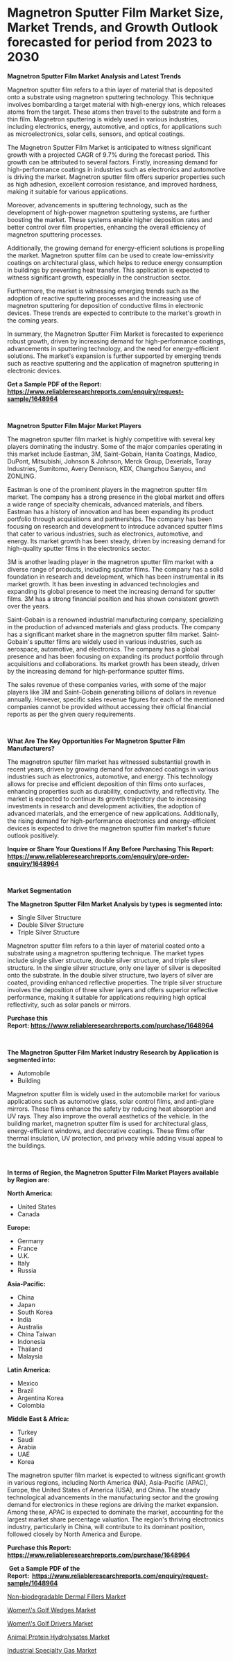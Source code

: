 <p><h1>Magnetron Sputter Film Market Size, Market Trends, and Growth Outlook forecasted for period from 2023 to 2030</h1></p><p><strong>Magnetron Sputter Film Market Analysis and Latest Trends</strong></p>
<p><p>Magnetron sputter film refers to a thin layer of material that is deposited onto a substrate using magnetron sputtering technology. This technique involves bombarding a target material with high-energy ions, which releases atoms from the target. These atoms then travel to the substrate and form a thin film. Magnetron sputtering is widely used in various industries, including electronics, energy, automotive, and optics, for applications such as microelectronics, solar cells, sensors, and optical coatings.</p><p>The Magnetron Sputter Film Market is anticipated to witness significant growth with a projected CAGR of 9.7% during the forecast period. This growth can be attributed to several factors. Firstly, increasing demand for high-performance coatings in industries such as electronics and automotive is driving the market. Magnetron sputter film offers superior properties such as high adhesion, excellent corrosion resistance, and improved hardness, making it suitable for various applications.</p><p>Moreover, advancements in sputtering technology, such as the development of high-power magnetron sputtering systems, are further boosting the market. These systems enable higher deposition rates and better control over film properties, enhancing the overall efficiency of magnetron sputtering processes.</p><p>Additionally, the growing demand for energy-efficient solutions is propelling the market. Magnetron sputter film can be used to create low-emissivity coatings on architectural glass, which helps to reduce energy consumption in buildings by preventing heat transfer. This application is expected to witness significant growth, especially in the construction sector.</p><p>Furthermore, the market is witnessing emerging trends such as the adoption of reactive sputtering processes and the increasing use of magnetron sputtering for deposition of conductive films in electronic devices. These trends are expected to contribute to the market's growth in the coming years.</p><p>In summary, the Magnetron Sputter Film Market is forecasted to experience robust growth, driven by increasing demand for high-performance coatings, advancements in sputtering technology, and the need for energy-efficient solutions. The market's expansion is further supported by emerging trends such as reactive sputtering and the application of magnetron sputtering in electronic devices.</p></p>
<p><strong>Get a Sample PDF of the Report:&nbsp; <a href="https://www.reliableresearchreports.com/enquiry/request-sample/1648964">https://www.reliableresearchreports.com/enquiry/request-sample/1648964</a></strong></p>
<p>&nbsp;</p>
<p><strong>Magnetron Sputter Film Major Market Players</strong></p>
<p><p>The magnetron sputter film market is highly competitive with several key players dominating the industry. Some of the major companies operating in this market include Eastman, 3M, Saint-Gobain, Hanita Coatings, Madico, DuPont, Mitsubishi, Johnson & Johnson, Merck Group, Dexerials, Toray Industries, Sumitomo, Avery Dennison, KDX, Changzhou Sanyou, and ZONLING.</p><p>Eastman is one of the prominent players in the magnetron sputter film market. The company has a strong presence in the global market and offers a wide range of specialty chemicals, advanced materials, and fibers. Eastman has a history of innovation and has been expanding its product portfolio through acquisitions and partnerships. The company has been focusing on research and development to introduce advanced sputter films that cater to various industries, such as electronics, automotive, and energy. Its market growth has been steady, driven by increasing demand for high-quality sputter films in the electronics sector.</p><p>3M is another leading player in the magnetron sputter film market with a diverse range of products, including sputter films. The company has a solid foundation in research and development, which has been instrumental in its market growth. It has been investing in advanced technologies and expanding its global presence to meet the increasing demand for sputter films. 3M has a strong financial position and has shown consistent growth over the years.</p><p>Saint-Gobain is a renowned industrial manufacturing company, specializing in the production of advanced materials and glass products. The company has a significant market share in the magnetron sputter film market. Saint-Gobain's sputter films are widely used in various industries, such as aerospace, automotive, and electronics. The company has a global presence and has been focusing on expanding its product portfolio through acquisitions and collaborations. Its market growth has been steady, driven by the increasing demand for high-performance sputter films.</p><p>The sales revenue of these companies varies, with some of the major players like 3M and Saint-Gobain generating billions of dollars in revenue annually. However, specific sales revenue figures for each of the mentioned companies cannot be provided without accessing their official financial reports as per the given query requirements.</p></p>
<p>&nbsp;</p>
<p><strong>What Are The Key Opportunities For Magnetron Sputter Film Manufacturers?</strong></p>
<p><p>The magnetron sputter film market has witnessed substantial growth in recent years, driven by growing demand for advanced coatings in various industries such as electronics, automotive, and energy. This technology allows for precise and efficient deposition of thin films onto surfaces, enhancing properties such as durability, conductivity, and reflectivity. The market is expected to continue its growth trajectory due to increasing investments in research and development activities, the adoption of advanced materials, and the emergence of new applications. Additionally, the rising demand for high-performance electronics and energy-efficient devices is expected to drive the magnetron sputter film market's future outlook positively.</p></p>
<p><strong>Inquire or Share Your Questions If Any Before Purchasing This Report: <a href="https://www.reliableresearchreports.com/enquiry/pre-order-enquiry/1648964">https://www.reliableresearchreports.com/enquiry/pre-order-enquiry/1648964</a></strong></p>
<p>&nbsp;</p>
<p><strong>Market Segmentation</strong></p>
<p><strong>The Magnetron Sputter Film Market Analysis by types is segmented into:</strong></p>
<p><ul><li>Single Silver Structure</li><li>Double Silver Structure</li><li>Triple Silver Structure</li></ul></p>
<p><p>Magnetron sputter film refers to a thin layer of material coated onto a substrate using a magnetron sputtering technique. The market types include single silver structure, double silver structure, and triple silver structure. In the single silver structure, only one layer of silver is deposited onto the substrate. In the double silver structure, two layers of silver are coated, providing enhanced reflective properties. The triple silver structure involves the deposition of three silver layers and offers superior reflective performance, making it suitable for applications requiring high optical reflectivity, such as solar panels or mirrors.</p></p>
<p><strong>Purchase this Report:&nbsp;<a href="https://www.reliableresearchreports.com/purchase/1648964">https://www.reliableresearchreports.com/purchase/1648964</a></strong></p>
<p>&nbsp;</p>
<p><strong>The Magnetron Sputter Film Market Industry Research by Application is segmented into:</strong></p>
<p><ul><li>Automobile</li><li>Building</li></ul></p>
<p><p>Magnetron sputter film is widely used in the automobile market for various applications such as automotive glass, solar control films, and anti-glare mirrors. These films enhance the safety by reducing heat absorption and UV rays. They also improve the overall aesthetics of the vehicle. In the building market, magnetron sputter film is used for architectural glass, energy-efficient windows, and decorative coatings. These films offer thermal insulation, UV protection, and privacy while adding visual appeal to the buildings.</p></p>
<p>&nbsp;</p>
<p><strong>In terms of Region, the Magnetron Sputter Film Market Players available by Region are:</strong></p>
<p>
    <p> <strong> North America: </strong>
        <ul>
            <li>United States</li>
            <li>Canada</li>
        </ul>
        </p> 
    <p> <strong> Europe: </strong>
        <ul>
            <li>Germany</li>
            <li>France</li>
            <li>U.K.</li>
            <li>Italy</li>
            <li>Russia</li>
        </ul>
        </p> 
    <p> <strong> Asia-Pacific: </strong>
        <ul>
            <li>China</li>
            <li>Japan</li>
            <li>South Korea</li>
            <li>India</li>
            <li>Australia</li>
            <li>China Taiwan</li>
            <li>Indonesia</li>
            <li>Thailand</li>
            <li>Malaysia</li>
        </ul>
        </p> 
    <p> <strong> Latin America: </strong>
        <ul>
            <li>Mexico</li>
            <li>Brazil</li>
            <li>Argentina Korea</li>
            <li>Colombia</li>
        </ul>
        </p> 
    <p> <strong> Middle East & Africa: </strong>
        <ul>
            <li>Turkey</li>
            <li>Saudi</li>
            <li>Arabia</li>
            <li>UAE</li>
            <li>Korea</li>
        </ul>
    </p>
    </p>
<p><p>The magnetron sputter film market is expected to witness significant growth in various regions, including North America (NA), Asia-Pacific (APAC), Europe, the United States of America (USA), and China. The steady technological advancements in the manufacturing sector and the growing demand for electronics in these regions are driving the market expansion. Among these, APAC is expected to dominate the market, accounting for the largest market share percentage valuation. The region's thriving electronics industry, particularly in China, will contribute to its dominant position, followed closely by North America and Europe.</p></p>
<p><strong>Purchase this Report: <a href="https://www.reliableresearchreports.com/purchase/1648964">https://www.reliableresearchreports.com/purchase/1648964</a></strong></p>
<p>&nbsp;<strong>Get a Sample PDF of the Report:&nbsp;&nbsp;<a href="https://www.reliableresearchreports.com/enquiry/request-sample/1648964">https://www.reliableresearchreports.com/enquiry/request-sample/1648964</a></strong></p>
<p><strong></strong></p>
<p><p><a href="https://medium.com/@favor.look.seal/decoding-non-biodegradable-dermal-fillers-market-metrics-market-share-trends-and-growth-patterns-a7dbe01505a0">Non-biodegradable Dermal Fillers Market</a></p><p><a href="https://www.linkedin.com/pulse/womens-golf-wedges-market-size-share-global-analysis-report/">Women\'s Golf Wedges Market</a></p><p><a href="https://www.linkedin.com/pulse/decoding-womens-golf-drivers-market-deep-dive-latest-trends/">Women\'s Golf Drivers Market</a></p><p><a href="https://medium.com/@sight.lens.slot/animal-protein-hydrolysates-market-size-reveals-the-best-marketing-channels-in-global-industry-b078406f7095">Animal Protein Hydrolysates Market</a></p><p><a href="https://github.com/GroverBarry/Market-Research-Report-List-2/blob/main/industrial-specialty-gas-market.md">Industrial Specialty Gas Market</a></p></p>